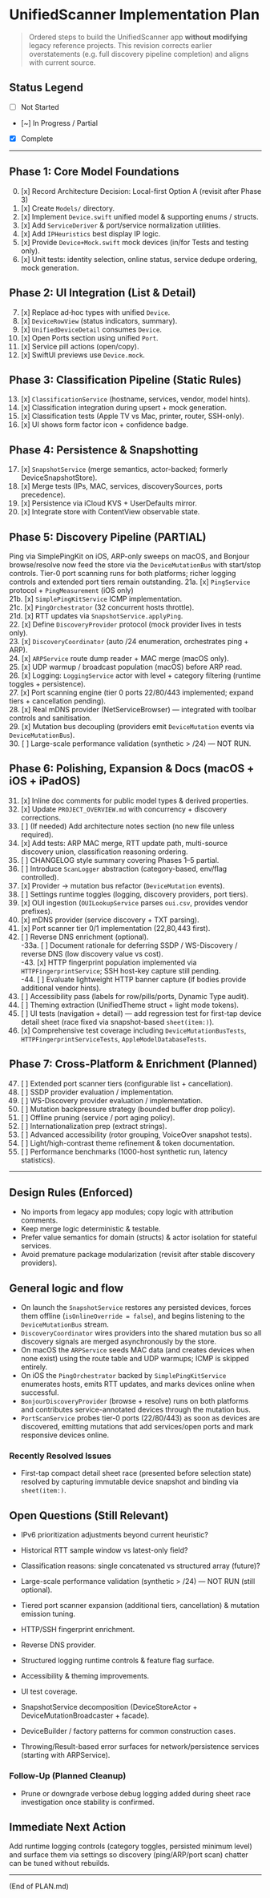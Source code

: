 # UnifiedScanner Implementation Plan

> Ordered steps to build the UnifiedScanner app **without modifying** legacy reference projects. This revision corrects earlier overstatements (e.g. full discovery pipeline completion) and aligns with current source.

## Status Legend
- [ ] Not Started
- [~] In Progress / Partial
- [x] Complete

---
## Phase 1: Core Model Foundations
0. [x] Record Architecture Decision: Local-first Option A (revisit after Phase 3)  
1. [x] Create `Models/` directory.  
2. [x] Implement `Device.swift` unified model & supporting enums / structs.  
3. [x] Add `ServiceDeriver` & port/service normalization utilities.  
4. [x] Add `IPHeuristics` best display IP logic.  
5. [x] Provide `Device+Mock.swift` mock devices (in/for Tests and testing only).
6. [x] Unit tests: identity selection, online status, service dedupe ordering, mock generation.  

## Phase 2: UI Integration (List & Detail)
7. [x] Replace ad‑hoc types with unified `Device`.  
8. [x] `DeviceRowView` (status indicators, summary).  
9. [x] `UnifiedDeviceDetail` consumes `Device`.  
10. [x] Open Ports section using unified `Port`.  
11. [x] Service pill actions (open/copy).  
12. [x] SwiftUI previews use `Device.mock`.  

## Phase 3: Classification Pipeline (Static Rules)
13. [x] `ClassificationService` (hostname, services, vendor, model hints).  
14. [x] Classification integration during upsert + mock generation.  
15. [x] Classification tests (Apple TV vs Mac, printer, router, SSH-only).  
16. [x] UI shows form factor icon + confidence badge.  

## Phase 4: Persistence & Snapshotting
17. [x] `SnapshotService` (merge semantics, actor-backed; formerly DeviceSnapshotStore).  
18. [x] Merge tests (IPs, MAC, services, discoverySources, ports precedence).  
19. [x] Persistence via iCloud KVS + UserDefaults mirror.  
20. [x] Integrate store with ContentView observable state.  

## Phase 5: Discovery Pipeline (PARTIAL)
Ping via SimplePingKit on iOS, ARP-only sweeps on macOS, and Bonjour browse/resolve now feed the store via the `DeviceMutationBus` with start/stop controls. Tier-0 port scanning runs for both platforms; richer logging controls and extended port tiers remain outstanding.
21a. [x] `PingService` protocol + `PingMeasurement` (iOS only)  
21b. [x] `SimplePingKitService` ICMP implementation.  
21c. [x] `PingOrchestrator` (32 concurrent hosts throttle).  
21d. [x] RTT updates via `SnapshotService.applyPing`.  
22. [x] Define `DiscoveryProvider` protocol (mock provider lives in tests only).  
23. [x] `DiscoveryCoordinator` (auto /24 enumeration, orchestrates ping + ARP).  
24. [x] `ARPService` route dump reader + MAC merge (macOS only).  
25. [x] UDP warmup / broadcast population (macOS) before ARP read.  
26. [x] Logging: `LoggingService` actor with level + category filtering (runtime toggles + persistence).  
27. [x] Port scanning engine (tier 0 ports 22/80/443 implemented; expand tiers + cancellation pending).  
28. [x] Real mDNS provider (NetServiceBrowser) — integrated with toolbar controls and sanitisation.  
29. [x] Mutation bus decoupling (providers emit `DeviceMutation` events via `DeviceMutationBus`).  
30. [ ] Large-scale performance validation (synthetic > /24) — NOT RUN.  
 
## Phase 6: Polishing, Expansion & Docs (macOS + iOS + iPadOS)
31. [x] Inline doc comments for public model types & derived properties.  
32. [x] Update `PROJECT_OVERVIEW.md` with concurrency + discovery corrections.  
33. [ ] (If needed) Add architecture notes section (no new file unless required).  
34. [x] Add tests: ARP MAC merge, RTT update path, multi-source discovery union, classification reasoning ordering.  
35. [ ] CHANGELOG style summary covering Phases 1–5 partial.  
36. [ ] Introduce `ScanLogger` abstraction (category-based, env/flag controlled).  
37. [x] Provider → mutation bus refactor (`DeviceMutation` events).  
38. [ ] Settings runtime toggles (logging, discovery providers, port tiers).  
39. [x] OUI ingestion (`OUILookupService` parses `oui.csv`, provides vendor prefixes).  
40. [x] mDNS provider (service discovery + TXT parsing).  
41. [x] Port scanner tier 0/1 implementation (22,80,443 first).  
42. [ ] Reverse DNS enrichment (optional).  
-33a. [ ] Document rationale for deferring SSDP / WS-Discovery / reverse DNS (low discovery value vs cost).  
-43. [x] HTTP fingerprint population implemented via `HTTPFingerprintService`; SSH host-key capture still pending.  
-44. [ ] Evaluate lightweight HTTP banner capture (if bodies provide additional vendor hints).  
44. [ ] Accessibility pass (labels for row/pills/ports, Dynamic Type audit).  
45. [ ] Theming extraction (UnifiedTheme struct + light mode tokens).  
46. [ ] UI tests (navigation + detail) — add regression test for first-tap device detail sheet (race fixed via snapshot-based `sheet(item:)`).  
47. [x] Comprehensive test coverage including `DeviceMutationBusTests`, `HTTPFingerprintServiceTests`, `AppleModelDatabaseTests`.

## Phase 7: Cross-Platform & Enrichment (Planned)
47. [ ] Extended port scanner tiers (configurable list + cancellation).  
48. [ ] SSDP provider evaluation / implementation.  
49. [ ] WS-Discovery provider evaluation / implementation.  
50. [ ] Mutation backpressure strategy (bounded buffer drop policy).  
51. [ ] Offline pruning (service / port aging policy).  
52. [ ] Internationalization prep (extract strings).  
53. [ ] Advanced accessibility (rotor grouping, VoiceOver snapshot tests).  
54. [ ] Light/high-contrast theme refinement & token documentation.  
55. [ ] Performance benchmarks (1000-host synthetic run, latency statistics).  

---
## Design Rules (Enforced)
- No imports from legacy app modules; copy logic with attribution comments.  
- Keep merge logic deterministic & testable.  
- Prefer value semantics for domain (structs) & actor isolation for stateful services.  
- Avoid premature package modularization (revisit after stable discovery providers).  

## General logic and flow
- On launch the `SnapshotService` restores any persisted devices, forces them offline (`isOnlineOverride = false`), and begins listening to the `DeviceMutationBus` stream.
- `DiscoveryCoordinator` wires providers into the shared mutation bus so all discovery signals are merged asynchronously by the store.
- On macOS the `ARPService` seeds MAC data (and creates devices when none exist) using the route table and UDP warmups; ICMP is skipped entirely.
- On iOS the `PingOrchestrator` backed by `SimplePingKitService` enumerates hosts, emits RTT updates, and marks devices online when successful.
- `BonjourDiscoveryProvider` (browse + resolve) runs on both platforms and contributes service-annotated devices through the mutation bus.
- `PortScanService` probes tier-0 ports (22/80/443) as soon as devices are discovered, emitting mutations that add services/open ports and mark responsive devices online.

### Recently Resolved Issues
- First-tap compact detail sheet race (presented before selection state) resolved by capturing immutable device snapshot and binding via `sheet(item:)`.

## Open Questions (Still Relevant)
- IPv6 prioritization adjustments beyond current heuristic?  
- Historical RTT sample window vs latest-only field?  
- Classification reasons: single concatenated vs structured array (future)?  

- Large-scale performance validation (synthetic > /24) — NOT RUN (still optional).  
- Tiered port scanner expansion (additional tiers, cancellation) & mutation emission tuning.
- HTTP/SSH fingerprint enrichment.  
- Reverse DNS provider.  
- Structured logging runtime controls & feature flag surface.  
- Accessibility & theming improvements.  
- UI test coverage.  
- SnapshotService decomposition (DeviceStoreActor + DeviceMutationBroadcaster + facade).  
- DeviceBuilder / factory patterns for common construction cases.  
- Throwing/Result-based error surfaces for network/persistence services (starting with ARPService).  

### Follow-Up (Planned Cleanup)
- Prune or downgrade verbose debug logging added during sheet race investigation once stability is confirmed.

## Immediate Next Action
Add runtime logging controls (category toggles, persisted minimum level) and surface them via settings so discovery (ping/ARP/port scan) chatter can be tuned without rebuilds.

---
(End of PLAN.md)
